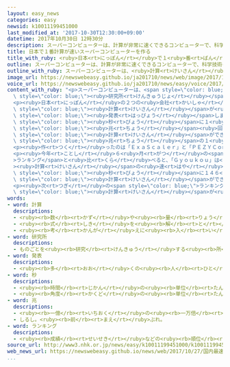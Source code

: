```yaml
---
layout: easy_news
categories: easy
newsid: k10011199451000
last_modified_at: '2017-10-30T12:30:00+09:00'
datetime: 2017年10月30日 12時30分
description: スーパーコンピューターは、計算が非常に速くできるコンピューターで、科学技術の仕事をする会社や研究所などが使っています。
title: 日本で１番計算が速いスーパーコンピューターを作る
title_with_ruby: <ruby>日本<rt>にっぽん</rt></ruby>で１<ruby>番<rt>ばん</rt></ruby><ruby>計算<rt>けいさん</rt></ruby>が<ruby>速<rt>はや</rt></ruby>いスーパーコンピューターを<ruby>作<rt>つく</rt></ruby>る
outline: スーパーコンピューターは、計算が非常に速くできるコンピューターで、科学技術の仕事をする会社や研究所などが使っています。
outline_with_ruby: スーパーコンピューターは、<ruby>計算<rt>けいさん</rt></ruby>が<ruby>非常<rt>ひじょう</rt></ruby>に<ruby>速<rt>はや</rt></ruby>くできるコンピューターで、<ruby>科学<rt>かがく</rt></ruby><ruby>技術<rt>ぎじゅつ</rt></ruby>の<ruby>仕事<rt>しごと</rt></ruby>をする<ruby>会社<rt>かいしゃ</rt></ruby>や<ruby>研究所<rt>けんきゅうじょ</rt></ruby>などが<ruby>使<rt>つか</rt></ruby>っています。
image_url: https://newswebeasy.github.io/ja201710/news/web/image/2017/10/27/K10011199451_1710270642_1710270644_01_02.jpg
voice_url: https://newswebeasy.github.io/ja201710/news/easy/voice/2017/10/30/k10011199451000.mp3
content_with_ruby: "<p>スーパーコンピューターは、<span style=\"color: blue;\"><ruby>計算<rt>けいさん</rt></ruby></span>が<ruby>非常<rt>ひじょう</rt></ruby>に<ruby>速<rt>はや</rt></ruby>くできるコンピューターで、<ruby>科学<rt>かがく</rt></ruby><ruby>技術<rt>ぎじゅつ</rt></ruby>の<ruby>仕事<rt>しごと</rt></ruby>をする<ruby>会社<rt>かいしゃ</rt></ruby>や<span\
  \ style=\"color: blue;\"><ruby>研究所<rt>けんきゅうじょ</rt></ruby></span>などが<ruby>使<rt>つか</rt></ruby>っています。</p>\n\
  <p><ruby>日本<rt>にっぽん</rt></ruby>の２つの<ruby>会社<rt>かいしゃ</rt></ruby>が２６<ruby>日<rt>にち</rt></ruby>、<ruby>日本<rt>にっぽん</rt></ruby>で１<ruby>番<rt>ばん</rt></ruby><span\
  \ style=\"color: blue;\"><ruby>計算<rt>けいさん</rt></ruby></span>が<ruby>速<rt>はや</rt></ruby>いスーパーコンピューターを<ruby>作<rt>つく</rt></ruby>ったと<span\
  \ style=\"color: blue;\"><ruby>発表<rt>はっぴょう</rt></ruby></span>しました。「Ｇｙｏｕｋｏｕ（<ruby>暁光<rt>ぎょうこう</rt></ruby>）」という<ruby>名前<rt>なまえ</rt></ruby>で、１<span\
  \ style=\"color: blue;\"><ruby>秒<rt>びょう</rt></ruby></span>に１<ruby>京<rt>けい</rt></ruby>４１３０<span\
  \ style=\"color: blue;\"><ruby>兆<rt>ちょう</rt></ruby></span><ruby>回<rt>かい</rt></ruby>の<span\
  \ style=\"color: blue;\"><ruby>計算<rt>けいさん</rt></ruby></span>ができます。１<ruby>京<rt>けい</rt></ruby>は１<span\
  \ style=\"color: blue;\"><ruby>兆<rt>ちょう</rt></ruby></span>の１<ruby>万<rt>まん</rt></ruby><ruby>倍<rt>ばい</rt></ruby>です。</p>\n\
  <p><ruby>作<rt>つく</rt></ruby>ったのは「ＥｘａＳｃａｌｅｒ」と「ＰＥＺＹＣｏｍｐｕｔｉｎｇ」という<ruby>会社<rt>かいしゃ</rt></ruby>です。</p>\n\
  <p><ruby>今年<rt>ことし</rt></ruby>６<ruby>月<rt>がつ</rt></ruby>の<span style=\"color: blue;\"\
  >ランキング</span>と<ruby>比<rt>くら</rt></ruby>べると、「Ｇｙｏｕｋｏｕ」は<span style=\"color: blue;\"\
  ><ruby>計算<rt>けいさん</rt></ruby></span>の<ruby>速<rt>はや</rt></ruby>さでは<ruby>世界<rt>せかい</rt></ruby>で６<ruby>番<rt>ばん</rt></ruby>になります。１Ｗの<ruby>電気<rt>でんき</rt></ruby>で１<span\
  \ style=\"color: blue;\"><ruby>秒<rt>びょう</rt></ruby></span>に１４６<ruby>億<rt>おく</rt></ruby>９０００<ruby>万<rt>まん</rt></ruby><ruby>回<rt>かい</rt></ruby>の<span\
  \ style=\"color: blue;\"><ruby>計算<rt>けいさん</rt></ruby></span>ができるため、<ruby>世界<rt>せかい</rt></ruby>で１<ruby>番<rt>ばん</rt></ruby><ruby>少<rt>すく</rt></ruby>ない<ruby>電気<rt>でんき</rt></ruby>で<ruby>動<rt>うご</rt></ruby>くスーパーコンピューターになります。</p>\n\
  <p><ruby>次<rt>つぎ</rt></ruby>の<span style=\"color: blue;\">ランキング</span>は１１<ruby>月<rt>がつ</rt></ruby>に<ruby>決<rt>き</rt></ruby>まるため、２つの<ruby>会社<rt>かいしゃ</rt></ruby>はもっと<span\
  \ style=\"color: blue;\"><ruby>計算<rt>けいさん</rt></ruby></span>が<ruby>速<rt>はや</rt></ruby>くて、<ruby>電気<rt>でんき</rt></ruby>をあまり<ruby>使<rt>つか</rt></ruby>わないスーパーコンピューターにしたいと<ruby>言<rt>い</rt></ruby>っています。</p>"
words:
- word: 計算
  descriptions:
  - <ruby><rb>数</rb><rt>かず</rt></ruby>や<ruby><rb>量</rb><rt>りょう</rt></ruby>を<ruby><rb>数</rb><rt>かぞ</rt></ruby>えること。
  - <ruby><rb>式</rb><rt>しき</rt></ruby>を<ruby><rb>解</rb><rt>と</rt></ruby>いて、<ruby><rb>答</rb><rt>こた</rt></ruby>えを<ruby><rb>出</rb><rt>だ</rt></ruby>すこと。
  - <ruby><rb>考</rb><rt>かんが</rt></ruby>えに<ruby><rb>入</rb><rt>い</rt></ruby>れておくこと。
- word: 研究所
  descriptions:
  - ものごとを<ruby><rb>研究</rb><rt>けんきゅう</rt></ruby>する<ruby><rb>所</rb><rt>ところ</rt></ruby>。<ruby><rb>研究</rb><rt>けんきゅう</rt></ruby>をする<ruby><rb>施設</rb><rt>しせつ</rt></ruby>。
- word: 発表
  descriptions:
  - <ruby><rb>多</rb><rt>おお</rt></ruby>くの<ruby><rb>人</rb><rt>ひと</rt></ruby>に<ruby><rb>広</rb><rt>ひろ</rt></ruby>く<ruby><rb>知</rb><rt>し</rt></ruby>らせること。
- word: 秒
  descriptions:
  - <ruby><rb>時間</rb><rt>じかん</rt></ruby>の<ruby><rb>単位</rb><rt>たんい</rt></ruby>。１<ruby><rb>分</rb><rt>ぷん</rt></ruby>の６０<ruby><rb>分</rb><rt>ぶん</rt></ruby>の１。
  - <ruby><rb>角度</rb><rt>かくど</rt></ruby>の<ruby><rb>単位</rb><rt>たんい</rt></ruby>。１<ruby><rb>分</rb><rt>ぷん</rt></ruby>の６０<ruby><rb>分</rb><rt>ぶん</rt></ruby>の１。
- word: 兆
  descriptions:
  - <ruby><rb>一億</rb><rt>いちおく</rt></ruby>の<ruby><rb>一万倍</rb><rt>いちまんばい</rt></ruby>。
  - しるし。<ruby><rb>前</rb><rt>まえ</rt></ruby>ぶれ。
- word: ランキング
  descriptions:
  - <ruby><rb>成績</rb><rt>せいせき</rt></ruby>などの<ruby><rb>順位</rb><rt>じゅんい</rt></ruby>。<ruby><rb>等級</rb><rt>とうきゅう</rt></ruby>。
source_url: http://www3.nhk.or.jp/news/easy/k10011199451000/k10011199451000.html
web_news_url: https://newswebeasy.github.io/news/web/2017/10/27/国内最速スーパーコンピューター-ベンチャーが開発
...
```

